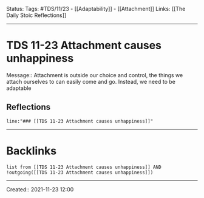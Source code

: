 
Status:
Tags: #TDS/11/23 - [[Adaptability]] - [[Attachment]]
Links: [[The Daily Stoic Reflections]]
___
# TDS 11-23 Attachment causes unhappiness
Message:: Attachment is outside our choice and control, the things we attach ourselves to can easily come and go. Instead, we need to be adaptable

## Reflections
 ```query
line:"### [[TDS 11-23 Attachment causes unhappiness]]"
```
___
# Backlinks
```dataview
list from [[TDS 11-23 Attachment causes unhappiness]] AND !outgoing([[TDS 11-23 Attachment causes unhappiness]])
```
___

Created:: 2021-11-23 12:00

